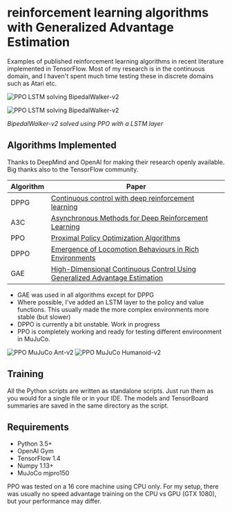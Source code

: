 # reinforcement learning algorithms with Generalized Advantage Estimation
Examples of published reinforcement learning algorithms in recent
literature implemented in TensorFlow.
Most of my research is in the continuous domain, and I haven't spent much
time testing these in discrete domains such as Atari etc.

![PPO LSTM solving BipedalWalker-v2](https://github.com/anonymous73/GAE/blob/master/ppo/BipedalWalker_PPO-LSTM.gif)

![PPO LSTM solving BipedalWalker-v2](https://github.com/anonymous73/GAE/blob/master/ppo/BipedalWalker_PPO-LSTM.png)

*BipedalWalker-v2 solved using PPO with a LSTM layer*

## Algorithms Implemented
Thanks to DeepMind and OpenAI for making their research openly available.
Big thanks also to the TensorFlow community.

| Algorithm | Paper                                                   | 
| --------- | ------------------------------------------------------- |
| DPPG      | [Continuous control with deep reinforcement learning](https://arxiv.org/abs/1509.02971)     |
| A3C       | [Asynchronous Methods for Deep Reinforcement Learning](https://arxiv.org/abs/1602.01783)    |
| PPO       | [Proximal Policy Optimization Algorithms](https://arxiv.org/abs/1707.06347)                 |
| DPPO      | [Emergence of Locomotion Behaviours in Rich Environments](https://arxiv.org/abs/1707.02286) |
| GAE       | [High-Dimensional Continuous Control Using Generalized Advantage Estimation](https://arxiv.org/abs/1506.02438) |


- GAE was used in all algorithms except for DPPG
- Where possible, I've added an LSTM layer to the policy and value functions.
This usually made the more complex environments more stable (but slower)
- DPPO is currently a bit unstable. Work in progress
- PPO is completely working and ready for testing different enviroonment in MuJuCo.

![PPO MuJuCo Ant-v2](https://github.com/anonymous73/GAE/blob/master/ppo/MuJuCoANT.gif)
![PPO MuJuCo Humanoid-v2](https://github.com/anonymous73/GAE/blob/master/ppo/MuJuCoHumanoid.gif)

## Training
All the Python scripts are written as standalone scripts. Just run them
as you would for a single file or in your IDE. The models
and TensorBoard summaries are saved in the same directory as the script.


## Requirements
- Python 3.5+
- OpenAI Gym
- TensorFlow 1.4
- Numpy 1.13+
- MuJoCo mjpro150

PPO was tested on a 16 core machine using CPU only.
For my setup, there was usually no speed advantage training on the 
CPU vs GPU (GTX 1080), but your performance may differ.
